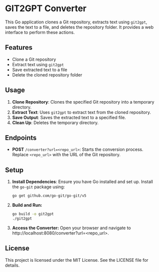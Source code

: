 # GIT2GPT Converter

This Go application clones a Git repository, extracts text using `git2gpt`, saves the text to a file, and deletes the repository folder. It provides a web interface to perform these actions.

## Features
- Clone a Git repository
- Extract text using `git2gpt`
- Save extracted text to a file
- Delete the cloned repository folder

## Usage

1. **Clone Repository**: Clones the specified Git repository into a temporary directory.
2. **Extract Text**: Uses `git2gpt` to extract text from the cloned repository.
3. **Save Output**: Saves the extracted text to a specified file.
4. **Clean Up**: Deletes the temporary directory.

## Endpoints

- **POST** `/converter?url=<repo_url>`: Starts the conversion process. Replace `<repo_url>` with the URL of the Git repository.

## Setup

1. **Install Dependencies**: Ensure you have Go installed and set up. Install the `go-git` package using:
   ```bash
   go get github.com/go-git/go-git/v5

2. **Build and Run:**
   ```bash
   go build -o git2gpt
   ./git2gpt
   ```

3. **Access the Converter:**
   Open your browser and navigate to http://localhost:8080/converter?url=<repo_url>.


## License
This project is licensed under the MIT License. See the LICENSE file for details.
